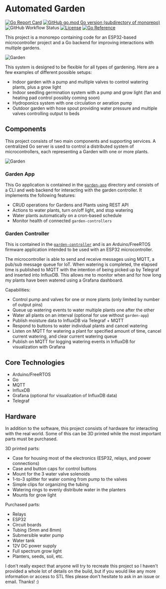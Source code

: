 # Automated Garden

[![Go Report Card](https://goreportcard.com/badge/github.com/calvinmclean/automated-garden)](https://goreportcard.com/report/github.com/calvinmclean/automated-garden)
[![GitHub go.mod Go version (subdirectory of monorepo)](https://img.shields.io/github/go-mod/go-version/calvinmclean/automated-garden?filename=garden-app%2Fgo.mod)](https://github.com/calvinmclean/automated-garden/blob/main/garden-app/go.mod)
![GitHub Workflow Status](https://img.shields.io/github/workflow/status/calvinmclean/automated-garden/CI)
[![License](https://img.shields.io/github/license/calvinmclean/automated-garden)](https://github.com/calvinmclean/automated-garden/blob/main/LICENSE)
[![Go Reference](https://pkg.go.dev/badge/github.com/calvinmclean/automated-garden/garden-app.svg)](https://pkg.go.dev/github.com/calvinmclean/automated-garden/garden-app)

This project is a monorepo containing code for an ESP32-based microcontroller project and a Go backend for improving interactions with multiple gardens.

![Garden](../assets/garden.jpeg?raw=true)

This system is designed to be flexible for all types of gardening. Here are a few examples of different possible setups:
  - Indoor garden with a pump and multiple valves to control watering plants, plus a grow light
  - Indoor seedling germination system with a pump and grow light (fan and heating pad control possibly coming soon)
  - Hydroponics system with one circulation or aeration pump
  - Outdoor garden with hose spout providing water pressure and multiple valves controlling output to beds

## Components
This project consists of two main components and supporting services. A centralized Go server is used to control a distributed system of microcontrollers, each representing a Garden with one or more plants.

![Garden](../assets/FlowDiagram.png?raw=true)

### Garden App
This Go application is contained in the [`garden-app`](./garden-app) directory and consists of a CLI and web backend for interacting with the garden controller. It implements the following features:
  - CRUD operations for Gardens and Plants using REST API
  - Actions to water plants, turn on/off light, and stop watering
  - Water plants automatically on a cron-based schedule
  - Monitor health of connected `garden-controllers`

### Garden Controller
This is contained in the [`garden-controller`](./garden-controller) and is an Arduino/FreeRTOS firmware application intended to be used with an ESP32 microcontroller.

The microcontroller is able to send and receive messages using MQTT, a pub/sub message queue for IoT. When watering is completed, the elapsed time is published to MQTT with the intention of being picked up by Telegraf and inserted into InfluxDB. This allows me to monitor when and for how long my plants have been watered using a Grafana dashboard.

Capabilities:
  - Control pump and valves for one or more plants (only limited by number of output pins)
  - Queue up watering events to water multiple plants one after the other
  - Water all plants on an interval (optional for use without `garden-app`)
  - Publish moisture data to InfluxDB via Telegraf + MQTT
  - Respond to buttons to water individual plants and cancel watering
  - Listen on MQTT for watering a plant for specified amount of time, cancel current watering, and clear current watering queue
  - Publish on MQTT for logging watering events in InfluxDB for visualization with Grafana

## Core Technologies
- Arduino/FreeRTOS
- Go
- MQTT
- InfluxDB
- Grafana (optional for visualization of InfluxDB data)
- Telegraf

## Hardware
In addition to the software, this project consists of hardware for interacting with the real world. Some of this can be 3D printed while the most important parts must be purchased.

3D printed parts:
  - Case for housing most of the electronics (ESP32, relays, and power connections)
  - Case and button caps for control buttons
  - Mount for the 3 water valve solenoids
  - 1-to-3 splitter for water coming from pump to the valves
  - Simple clips for organizing the tubing
  - Watering rings to evenly distribute water in the planters
  - Mounts for grow light

Purchased parts:
  - Relays
  - ESP32
  - Circuit boards
  - Tubing (5mm and 8mm)
  - Submersible water pump
  - Water tank
  - 12V DC power supply
  - Full spectrum grow light
  - Planters, seeds, soil, etc.

I don't really expect that anyone will try to recreate this project so I haven't provided a whole lot of details on the build, but if you would like any more information or access to STL files please don't hesitate to ask in an issue or email. Thanks! :)
